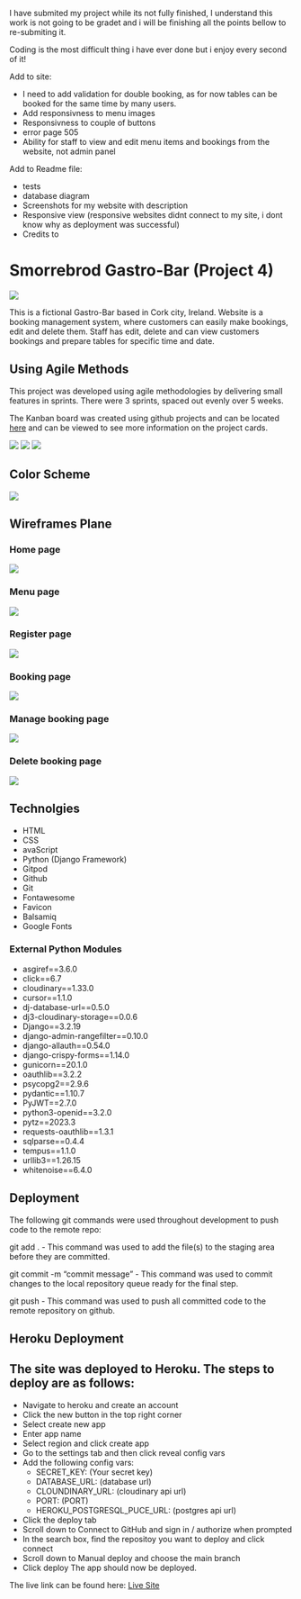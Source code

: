 I have submited my project while its not fully finished, I understand this work is not going to be gradet and i will be finishing all the points bellow to re-submiting it.

Coding is the most difficult thing i have ever done but i enjoy every second of it!

Add to site:
- I need to add validation for double booking, as for now tables can be booked for the same time by many users.
- Add responsivness to menu images
- Responsivness to couple of buttons
- error page 505 
- Ability for staff to view and edit menu items and bookings from the website, not admin panel

Add to Readme file:
- tests
- database diagram
- Screenshots for my website with description
- Responsive view (responsive websites didnt connect to my site, i dont know why as deployment was successful)
- Credits to


# Smorrebrod Gastro-Bar (Project 4)

![](docs/readme_images/responsive_color/home_small.png)



This is a fictional Gastro-Bar based in Cork city, Ireland.
Website is a booking management system, where customers can easily make bookings, edit and delete them. Staff has edit, delete and can view customers bookings and prepare tables for specific time and date.

## Using Agile Methods 

This project was developed using agile methodologies by delivering small features in sprints. There were 3 sprints, spaced out evenly over 5 weeks.

The Kanban board was created using github projects and can be located <a href="https://github.com/users/friaf/projects/12" target="_blank">here</a> and can be viewed to see more information on the project cards. 

![](docs/readme_images/agile/1.png)
![](docs/readme_images/agile/3.png)
![](docs/readme_images/agile/2.png)


## Color Scheme

![](docs/readme_images/responsive_color/colors.png)


## Wireframes Plane
### Home page
![](docs/readme_images/wireframes/home.png)
### Menu page
![](docs/readme_images/wireframes/menu.png)
### Register page
![](docs/readme_images/wireframes/register.png)
### Booking page
![](docs/readme_images/wireframes/booking.png)
### Manage booking page
![](docs/readme_images/wireframes/manage_booking.png)
### Delete booking page
![](docs/readme_images/wireframes/delete_booking.png)


## Technolgies

- HTML
- CSS
- avaScript
- Python (Django Framework)
- Gitpod
- Github
- Git
- Fontawesome
- Favicon
- Balsamiq
- Google Fonts

### External Python Modules

- asgiref==3.6.0
- click==6.7
- cloudinary==1.33.0
- cursor==1.1.0
- dj-database-url==0.5.0
- dj3-cloudinary-storage==0.0.6
- Django==3.2.19
- django-admin-rangefilter==0.10.0
- django-allauth==0.54.0
- django-crispy-forms==1.14.0
- gunicorn==20.1.0
- oauthlib==3.2.2
- psycopg2==2.9.6
- pydantic==1.10.7
- PyJWT==2.7.0
- python3-openid==3.2.0
- pytz==2023.3
- requests-oauthlib==1.3.1
- sqlparse==0.4.4
- tempus==1.1.0
- urllib3==1.26.15
- whitenoise==6.4.0


## Deployment

The following git commands were used throughout development to push code to the remote repo:

git add . - This command was used to add the file(s) to the staging area before they are committed.

git commit -m “commit message” - This command was used to commit changes to the local repository queue ready for the final step.

git push - This command was used to push all committed code to the remote repository on github.

## Heroku Deployment

## The site was deployed to Heroku. The steps to deploy are as follows:

- Navigate to heroku and create an account
- Click the new button in the top right corner
- Select create new app
- Enter app name
- Select region and click create app
- Go to the settings tab and then click reveal config vars
- Add the following config vars:
  - SECRET_KEY: (Your secret key)
  - DATABASE_URL: (database url)
  - CLOUNDINARY_URL: (cloudinary api url)
  - PORT: (PORT)
  - HEROKU_POSTGRESQL_PUCE_URL: (postgres api url)
- Click the deploy tab
- Scroll down to Connect to GitHub and sign in / authorize when prompted
- In the search box, find the repositoy you want to deploy and click connect
- Scroll down to Manual deploy and choose the main branch
- Click deploy
The app should now be deployed.

The live link can be found here: <a href="https://pp4-gastro-bar-smorrebrod.herokuapp.com/" target="_blank">Live Site</a>




